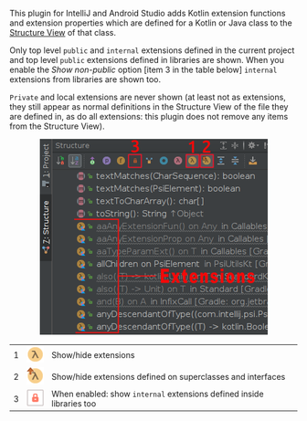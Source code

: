 This plugin for IntelliJ and Android Studio adds Kotlin extension functions and extension properties which are defined
for a Kotlin or Java class to the [Structure View](https://www.jetbrains.com/help/idea/structure-tool-window-file-structure-popup.html) 
of that class.

Only top level `public` and `internal` extensions defined in the current project and top level `public` 
extensions defined in libraries are shown. When you enable the _Show non-public_ option [item 3 in the table below] `internal` extensions from libraries are shown too.

`Private` and local extensions are never shown (at least not as extensions, they still appear as normal definitions in the
Structure View of the file they are defined in, as do all extensions: this plugin does not remove any items from the Structure View).

<!-- To install: go to *Settings* -> *Plugins* -> *Browse repositories...* and search for "ExtSee". -->

<div align="center">
<img src="images/image.png" />
</div>

|              |                                              |                      |
|--------------|----------------------------------------------|----------------------|
| <kdb>1</kbd> | ![extension](images/extensions.png)          | Show/hide extensions |
| <kdb>2</kbd> | ![inherited extension](images/inherited.png) | Show/hide extensions defined on superclasses and interfaces |
| <kdb>3</kbd> | ![lock](images/private_boxed.png)            | When enabled: show ``internal`` extensions defined inside libraries too |